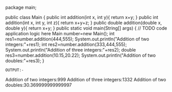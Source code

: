 package main;

public class Main {
    public int addition(int x, int y){
        return x+y;
    }
    public int addition(int x, int y, int z){
        return x+y+z;
    }
    public double addition(double x, double y){
        return x+y;
    }
    public static void main(String[] args) {
        // TODO code application logic here
        Main number=new Main();
        int res1=number.addition(444,555);
        System.out.println("Addition of two integers:"+res1);
        int res2=number.addition(333,444,555);
        System.out.println("Addition of three integers:"+res2);
        double res3=number.addition(10.15,20.22);
        System.out.println("Addition of two doubles:"+res3);
    }

    OUTPUT:-
Addition of two integers:999
Addition of three integers:1332
Addition of two doubles:30.369999999999997
